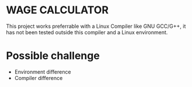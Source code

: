 # WAGE CALCULATOR

This project works preferrable with a Linux Compiler like GNU GCC/G++, it has not been tested outside this compiler and a Linux environment.

# Possible challenge
- Environment difference
- Compiler difference
